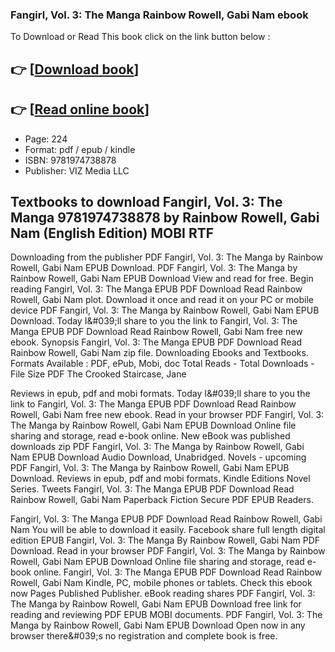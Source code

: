 ### Fangirl, Vol. 3: The Manga Rainbow Rowell, Gabi Nam ebook

To Download or Read This book click on the link button below :

## 👉  [**[Download book](http://filesbooks.info/download.php?group=book&from=github.com&id=678146&lnk=1061 "Download book")**]

## 👉  [**[Read online book](http://filesbooks.info/download.php?group=book&from=github.com&id=678146&lnk=1061 "Read online book")**]


* Page: 224
* Format: pdf / epub / kindle
* ISBN: 9781974738878
* Publisher: VIZ Media LLC



## Textbooks to download Fangirl, Vol. 3: The Manga 9781974738878 by Rainbow Rowell, Gabi Nam (English Edition) MOBI RTF


Downloading from the publisher PDF Fangirl, Vol. 3: The Manga by Rainbow Rowell, Gabi Nam EPUB Download. PDF Fangirl, Vol. 3: The Manga by Rainbow Rowell, Gabi Nam EPUB Download View and read for free. Begin reading Fangirl, Vol. 3: The Manga EPUB PDF Download Read Rainbow Rowell, Gabi Nam plot. Download it once and read it on your PC or mobile device PDF Fangirl, Vol. 3: The Manga by Rainbow Rowell, Gabi Nam EPUB Download. Today I&amp;#039;ll share to you the link to Fangirl, Vol. 3: The Manga EPUB PDF Download Read Rainbow Rowell, Gabi Nam free new ebook. Synopsis Fangirl, Vol. 3: The Manga EPUB PDF Download Read Rainbow Rowell, Gabi Nam zip file. Downloading Ebooks and Textbooks. Formats Available : PDF, ePub, Mobi, doc Total Reads - Total Downloads - File Size PDF The Crooked Staircase, Jane

Reviews in epub, pdf and mobi formats. Today I&amp;#039;ll share to you the link to Fangirl, Vol. 3: The Manga EPUB PDF Download Read Rainbow Rowell, Gabi Nam free new ebook. Read in your browser PDF Fangirl, Vol. 3: The Manga by Rainbow Rowell, Gabi Nam EPUB Download Online file sharing and storage, read e-book online. New eBook was published downloads zip PDF Fangirl, Vol. 3: The Manga by Rainbow Rowell, Gabi Nam EPUB Download Audio Download, Unabridged. Novels - upcoming PDF Fangirl, Vol. 3: The Manga by Rainbow Rowell, Gabi Nam EPUB Download. Reviews in epub, pdf and mobi formats. Kindle Editions Novel Series. Tweets Fangirl, Vol. 3: The Manga EPUB PDF Download Read Rainbow Rowell, Gabi Nam Paperback Fiction Secure PDF EPUB Readers.

Fangirl, Vol. 3: The Manga EPUB PDF Download Read Rainbow Rowell, Gabi Nam You will be able to download it easily. Facebook share full length digital edition EPUB Fangirl, Vol. 3: The Manga By Rainbow Rowell, Gabi Nam PDF Download. Read in your browser PDF Fangirl, Vol. 3: The Manga by Rainbow Rowell, Gabi Nam EPUB Download Online file sharing and storage, read e-book online. Fangirl, Vol. 3: The Manga EPUB PDF Download Read Rainbow Rowell, Gabi Nam Kindle, PC, mobile phones or tablets. Check this ebook now Pages Published Publisher. eBook reading shares PDF Fangirl, Vol. 3: The Manga by Rainbow Rowell, Gabi Nam EPUB Download free link for reading and reviewing PDF EPUB MOBI documents. PDF Fangirl, Vol. 3: The Manga by Rainbow Rowell, Gabi Nam EPUB Download Open now in any browser there&amp;#039;s no registration and complete book is free.





